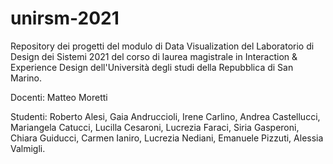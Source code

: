# unirsm-2021
 Repository dei progetti del modulo di Data Visualization del Laboratorio di Design dei Sistemi 2021 del corso di laurea magistrale in Interaction & Experience Design dell'Università degli studi della Repubblica di San Marino. 
 
 Docenti: Matteo Moretti
 
 Studenti: 
 Roberto Alesi,
 Gaia Andruccioli,
 Irene Carlino,
 Andrea Castellucci,
 Mariangela Catucci,
 Lucilla Cesaroni,
 Lucrezia Faraci,
 Siria Gasperoni,
 Chiara Guiducci,
 Carmen Ianiro,
 Lucrezia Nediani,
 Emanuele Pizzuti,
 Alessia Valmigli.
 